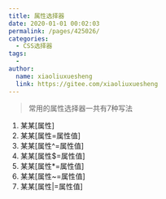 ```yaml
---
title: 属性选择器
date: 2020-01-01 00:02:03
permalink: /pages/425026/
categories:
  - CSS选择器
tags:
  - 
author: 
  name: xiaoliuxuesheng
  link: https://gitee.com/xiaoliuxuesheng
---
```


> 常用的属性选择器一共有7种写法

1. 某某[属性]
2. 某某[属性=属性值]
3. 某某[属性^=属性值]
4. 某某[属性$=属性值]
5. 某某[属性*=属性值]
6. 某某[属性~=属性值]
7. 某某[属性|=属性值]
